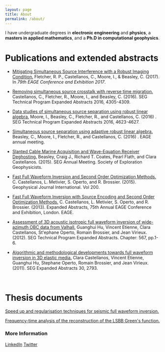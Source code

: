 ```yaml
---
layout: page
title: About
permalink: /about/
---
```


<!-- I've been living in London since 2015, and have loved every day of it.  -->

I have undergraduate degrees in **electronic engineering** and **physics**, a **masters in applied mathematics**, and a **Ph.D in computational geophysics**.  



# Publications and extended abstracts

- [Mitigating Simultaneous Source Interference with a Robust Imaging Condition.](http://earthdoc.eage.org/publication/publicationdetails/?publication=88593) Fletcher, R. P., Castellanos, C., Moore, I., & Beasley, C.  (2017). In *79th EAGE Conference and Exhibition 2017*.

- [Removing simultaneous source crosstalk with reverse time migration.](https://library.seg.org/doi/abs/10.1190/segam2016-13859255.1) Castellanos, C., Fletcher, R., Moore, I., and Beasley, C. (2016). SEG Technical Program Expanded Abstracts 2016, 4305-4309.

- [Data studies of simultaneous source separation using robust linear algebra.](https://library.seg.org/doi/abs/10.1190/segam2016-13779503.1) Moore, I., Beasley, C., Fletcher, R., and Castellanos, C. (2016) .  SEG Technical Program Expanded Abstracts 2016, 4623-4627. 

- [Simultaneous source separation using adaptive robust linear algebra.](http://earthdoc.eage.org/publication/publicationdetails/?publication=85197) Beasley, C., Moore, I., Fletcher, R., and Castellanos, C. (2016) . EAGE annual meeting.

- [Slanted Cable Marine Acquisition and Wave-Equation Receiver Deghosting.](https://library.seg.org/doi/abs/10.1190/segam2015-5901548.1) Beasley, Craig J., Richard T. Coates, Pearl Flath, and Clara Castellanos. (2015). SEG Annual Meeting. Society of Exploration Geophysicists.

- [Fast Full Waveform Inversion and Second Order Optimization Methods.](https://academic.oup.com/gji/article-abstract/200/2/720/608383?redirectedFrom=fulltext) C. Castellanos, L. Metivier, S. Operto, and R. Brossier. (2015). Geophysical Journal International. Vol 200.

- [Fast Full Waveform Inversion with Source Encoding and Second Order Optimization Methods.](http://www.earthdoc.org/publication/publicationdetails/?publication=68634) C. Castellanos, L. Metivier, S. Operto, and R. Brossier. (2013). Expanded Abstracts, 75th Annual EAGE Conference and  Exhibition, London. EAGE. 

- [Assessment of 3D acoustic isotropic full waveform inversion of wide-azimuth OBC data from Valhall.](https://library.seg.org/doi/abs/10.1190/segam2012-0973.1) Guanghui Hu, Vincent Etienne, Clara Castellanos, St\'ephane Operto, Romain Brossier, and Jean Virieux. (2012). SEG Technical Program Expanded Abstracts. Chapter: 567, pp.1-6.

- [Algorithmic and methodological developments towards full waveform inversion in 3D elastic media.](https://library.seg.org/doi/abs/10.1190/1.3627774) Clara Castellanos, Vincent Etienne, Guanghui Hu, Stephane Operto, Romain Brossier, and Jean Virieux. (2011). SEG Expanded Abstracts 30, 2793.

  ​

# Thesis documents

[Speed up and regularisation techniques for seismic full waveform inversion.](https://github.com/whatisAI/whatisAI.github.io/blob/master/images/MainThesis.pdf)

[Frequency-time analysis of the reconstruction of the LSBB Green's function.](https://github.com/whatisAI/whatisAI.github.io/blob/master/images/document_S2.pdf)

### More Information

[LinkedIn](https://www.linkedin.com/in/clara-castellanos-lopez-559b0b92/)
[Twitter](https://twitter.com/ClaraCaste)
